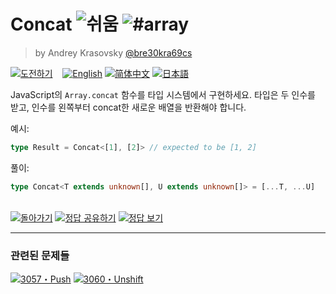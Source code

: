 <!--info-header-start--><h1>Concat <img src="https://img.shields.io/badge/-%EC%89%AC%EC%9B%80-7aad0c" alt="쉬움"/> <img src="https://img.shields.io/badge/-%23array-999" alt="#array"/></h1><blockquote><p>by Andrey Krasovsky <a href="https://github.com/bre30kra69cs" target="_blank">@bre30kra69cs</a></p></blockquote><p><a href="https://tsch.js.org/533/play/ko" target="_blank"><img src="https://img.shields.io/badge/-%EB%8F%84%EC%A0%84%ED%95%98%EA%B8%B0-3178c6?logo=typescript&logoColor=white" alt="도전하기"/></a> &nbsp;&nbsp;&nbsp;<a href="./README.md" target="_blank"><img src="https://img.shields.io/badge/-English-gray" alt="English"/></a>  <a href="./README.zh-CN.md" target="_blank"><img src="https://img.shields.io/badge/-%E7%AE%80%E4%BD%93%E4%B8%AD%E6%96%87-gray" alt="简体中文"/></a>  <a href="./README.ja.md" target="_blank"><img src="https://img.shields.io/badge/-%E6%97%A5%E6%9C%AC%E8%AA%9E-gray" alt="日本語"/></a> </p><!--info-header-end-->

JavaScript의 `Array.concat` 함수를 타입 시스템에서 구현하세요. 타입은 두 인수를 받고, 인수를 왼쪽부터 concat한 새로운 배열을 반환해야 합니다.

예시:

```ts
type Result = Concat<[1], [2]> // expected to be [1, 2]
```

풀이:

```ts
type Concat<T extends unknown[], U extends unknown[]> = [...T, ...U]
```

<!--info-footer-start--><br><a href="../../README.ko.md" target="_blank"><img src="https://img.shields.io/badge/-%EB%8F%8C%EC%95%84%EA%B0%80%EA%B8%B0-grey" alt="돌아가기"/></a> <a href="https://tsch.js.org/533/answer/ko" target="_blank"><img src="https://img.shields.io/badge/-%EC%A0%95%EB%8B%B5%20%EA%B3%B5%EC%9C%A0%ED%95%98%EA%B8%B0-teal" alt="정답 공유하기"/></a> <a href="https://tsch.js.org/533/solutions" target="_blank"><img src="https://img.shields.io/badge/-%EC%A0%95%EB%8B%B5%20%EB%B3%B4%EA%B8%B0-de5a77?logo=awesome-lists&logoColor=white" alt="정답 보기"/></a> <hr><h3>관련된 문제들</h3><a href="https://github.com/type-challenges/type-challenges/blob/master/questions/3057-easy-push/README.ko.md" target="_blank"><img src="https://img.shields.io/badge/-3057%E3%83%BBPush-7aad0c" alt="3057・Push"/></a>  <a href="https://github.com/type-challenges/type-challenges/blob/master/questions/3060-easy-unshift/README.ko.md" target="_blank"><img src="https://img.shields.io/badge/-3060%E3%83%BBUnshift-7aad0c" alt="3060・Unshift"/></a> <!--info-footer-end-->
